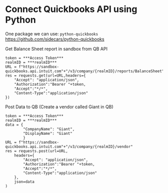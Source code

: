 # Connect Quickbooks API using Python

One package we can use: `python-quickbooks`  
https://github.com/sidecars/python-quickbooks

Get Balance Sheet report in sandbox from QB API  
```
token = ***Access Token***
realmID = ***realmID***
URL = f"https://sandbox-quickbooks.api.intuit.com"+"/v3/company/{realmID}/reports/BalanceSheet"
res = requests.get(url=URL,headers={
    "Accept": "application/json",
    "Authorization":"Bearer "+token,
    "Accept":"*/*",
    "Content-Type":"application/json"
})
```

Post Data to QB (Create a vendor called Giant in QB)
```
token = ***Access Token***
realmID = ***realmID***
data = {
        "CompanyName": "Giant",
        "DisplayName": "Giant"
        }
URL = f"https://sandbox-quickbooks.api.intuit.com"+"/v3/company/{realmID}/vendor"
res = requests.post(url=URL,
    headers={
        "Accept": "application/json",
        "Authorization":"Bearer "+token,
        "Accept":"*/*",
        "Content-Type":"application/json"
    },
    json=data
)
```
